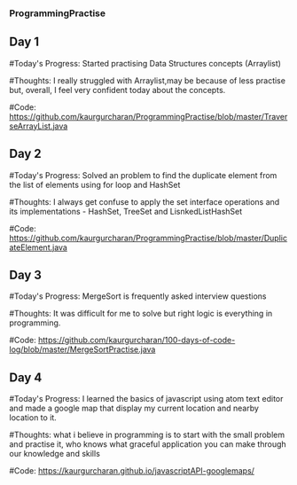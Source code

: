 ### ProgrammingPractise
## Day 1
#Today's Progress: Started practising Data Structures concepts (Arraylist)

#Thoughts: I really struggled with Arraylist,may be because of less practise but, overall, I feel very confident today about the concepts.

#Code: https://github.com/kaurgurcharan/ProgrammingPractise/blob/master/TraverseArrayList.java

## Day 2
#Today's Progress: Solved an problem to find the duplicate element from the list of elements using for loop and HashSet

#Thoughts: I always get confuse to apply the set interface operations and its implementations - HashSet, TreeSet and LisnkedListHashSet 

#Code: https://github.com/kaurgurcharan/ProgrammingPractise/blob/master/DuplicateElement.java

## Day 3
#Today's Progress: MergeSort is frequently asked interview questions

#Thoughts: It was difficult for me to solve but right logic is everything in programming. 

#Code: https://github.com/kaurgurcharan/100-days-of-code-log/blob/master/MergeSortPractise.java

## Day 4 
#Today's Progress: I learned the basics of javascript using atom text editor and made a google map that display my current location and nearby location to it.

#Thoughts: what i believe in programming is to start with the small problem and practise it, who knows what graceful application you can make through our knowledge and skills

#Code: https://kaurgurcharan.github.io/javascriptAPI-googlemaps/
